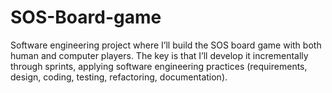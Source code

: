 # SOS-Board-game
Software engineering project where I’ll build the SOS board game with both human and computer players. The key is that I’ll develop it incrementally through sprints, applying software engineering practices (requirements, design, coding, testing, refactoring, documentation).
